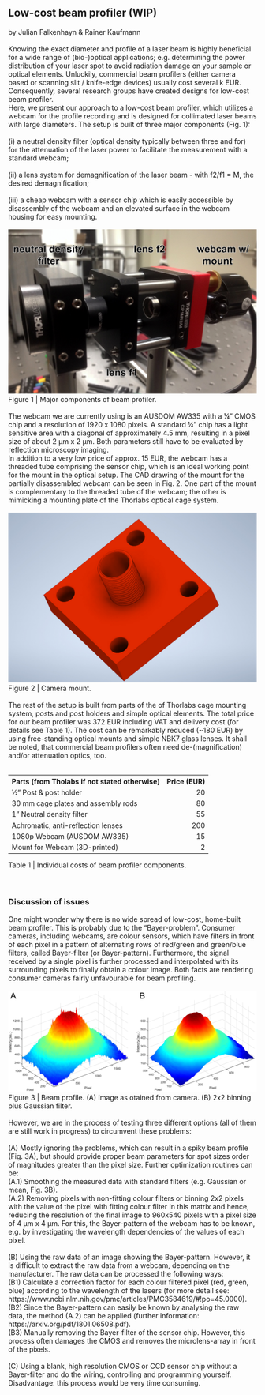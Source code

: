 ## Low-cost beam profiler (WIP)
by Julian Falkenhayn & Rainer Kaufmann
<br><br>
Knowing the exact diameter and profile of a laser beam is highly beneficial for a wide range of (bio-)optical applications; e.g. determining the power distribution of your laser spot to avoid radiation damage on your sample or optical elements. Unluckily, commercial beam profilers (either camera based or scanning slit / knife-edge devices) usually cost several k EUR. Consequently, several research groups have created designs for low-cost beam profiler.
<br>
Here, we present our approach to a low-cost beam profiler, which utilizes a webcam for the profile recording and is designed for collimated laser beams with large diameters. The setup is built of three major components (Fig. 1):
<br><br>
(i) a neutral density filter (optical density typically between three and for) for the attenuation of the laser power to facilitate the measurement with a standard webcam;
<br><br>
(ii) a lens system for demagnification of the laser beam - with f2/f1 = M, the desired demagnification;
<br><br>
(iii) a cheap webcam with a sensor chip which is easily accessible by disassembly of the webcam and an elevated surface in the webcam housing for easy mounting.
<br><br>
<img src="https://raw.githubusercontent.com/rainerkaufmann/BeamProfiler/master/fig1_parts.jpg" width="512">
<br>
Figure 1 | Major components of beam profiler.
<br><br>
The webcam we are currently using is an AUSDOM AW335 with a ¼” CMOS chip and a resolution of 1920 x 1080 pixels. A standard ¼” chip has a light sensitive area with a diagonal of approximately 4.5 mm, resulting in a pixel size of about 2 µm x 2 µm. Both parameters still have to be evaluated by reflection microscopy imaging.
<br>
In addition to a very low price of approx. 15 EUR, the webcam has a threaded tube comprising the sensor chip, which is an ideal working point for the mount in the optical setup. The CAD drawing of the mount for the partially disassembled webcam can be seen in Fig. 2. One part of the mount is complementary to the threaded tube of the webcam; the other is mimicking a mounting plate of the Thorlabs optical cage system.
<br><br>
<img src="https://raw.githubusercontent.com/rainerkaufmann/BeamProfiler/master/fig2_camera-mount.jpg" width="512">
<br>
Figure 2 | Camera mount.
<br><br>
The rest of the setup is built from parts of the of Thorlabs cage mounting system, posts and post holders and simple optical elements. The total price for our beam profiler was 372 EUR including VAT and delivery cost (for details see Table 1). The cost can be remarkably reduced (~180 EUR) by using free-standing optical mounts and simple NBK7 glass lenses. It shall be noted, that commercial beam profilers often need de-(magnification) and/or attenuation optics, too.
<br><br>
<table>
  <tr>
    <th>Parts (from Tholabs if not stated otherwise)</th>
    <th>Price (EUR)</th>
  </tr>
  <tr>
    <td>½” Post & post holder</td>
    <td align="right">20</td>
  </tr>
  <tr>
    <td>30 mm cage plates and assembly rods</td>
    <td align="right">80</td>
  </tr>
  <tr>
    <td>1” Neutral density filter</td>
    <td align="right">55</td>
  </tr>
  <tr>
    <td>Achromatic, anti-reflection lenses</td>
    <td align="right">200</td>
  </tr>
  <tr>
    <td>1080p Webcam (AUSDOM AW335)</td>
    <td align="right">15</td>
  </tr>
  <tr>
    <td>Mount for Webcam (3D-printed)</td>
    <td align="right">2</td>
  </tr>
<table>
Table 1 | Individual costs of beam profiler components.
<br><br><br>
<h3>Discussion of issues</h3>
One might wonder why there is no wide spread of low-cost, home-built beam profiler. This is probably due to the “Bayer-problem”. Consumer cameras, including webcams, are colour sensors, which have filters in front of each pixel in a pattern of alternating rows of red/green and green/blue filters, called Bayer-filter (or Bayer-pattern). Furthermore, the signal received by a single pixel is further processed and interpolated with its surrounding pixels to finally obtain a colour image. Both facts are rendering consumer cameras fairly unfavourable for beam profiling.
<br><br>
<img src="https://raw.githubusercontent.com/rainerkaufmann/BeamProfiler/master/fig3_profile.jpg" width="512">
<br>
Figure 3 | Beam profile. (A) Image as otained from camera. (B) 2x2 binning plus Gaussian filter.
<br><br>
However, we are in the process of testing three different options (all of them are still work in progress) to circumvent these problems:
<br><br>
(A) Mostly ignoring the problems, which can result in a spiky beam profile (Fig. 3A), but should provide proper beam parameters for spot sizes order of magnitudes greater than the pixel size. Further optimization routines can be:
<br>
(A.1) Smoothing the measured data with standard filters (e.g. Gaussian or mean, Fig. 3B).
<br>
(A.2) Removing pixels with non-fitting colour filters or binning 2x2 pixels with the value of the pixel with fitting colour filter in this matrix and hence, reducing the resolution of the final image to 960x540 pixels with a pixel size of 4 µm x 4 µm. For this, the Bayer-pattern of the webcam has to be known, e.g. by investigating the wavelength dependencies of the values of each pixel.
<br><br>
(B) Using the raw data of an image showing the Bayer-pattern. However, it is difficult to extract the raw data from a webcam, depending on the manufacturer. The raw data can be processed the following ways:
<br>
(B1) Calculate a correction factor for each colour filtered pixel (red, green, blue) according to the wavelength of the lasers (for more detail see: https://www.ncbi.nlm.nih.gov/pmc/articles/PMC3584619/#!po=45.0000).
<br>
(B2) Since the Bayer-pattern can easily be known by analysing the raw data, the method (A.2) can be applied (further information: https://arxiv.org/pdf/1801.06508.pdf).
<br>
(B3) Manually removing the Bayer-filter of the sensor chip. However, this process often damages the CMOS and removes the microlens-array in front of the pixels.
<br><br>
(C) Using a blank, high resolution CMOS or CCD sensor chip without a Bayer-filter and do the wiring, controlling and programming yourself. Disadvantage: this process would be very time consuming.
<br><br>
